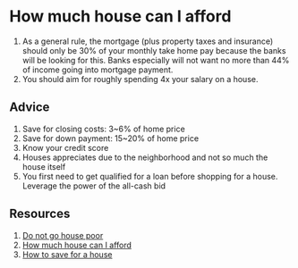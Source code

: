 # How much house can I afford

1. As a general rule, the mortgage (plus property taxes and insurance) should only be 30% of your monthly take home pay because the banks will be looking for this. Banks especially will not want no more than 44% of income going into mortgage payment.
2. You should aim for roughly spending 4x your salary on a house.

## Advice 

1. Save for closing costs: 3~6% of home price
2. Save for down payment: 15~20% of home price
3. Know your credit score
4. Houses appreciates due to the neighborhood and not so much the house itself
5. You first need to get qualified for a loan before shopping for a house. Leverage the power of the all-cash bid

## Resources

1. [Do not go house poor](https://www.youtube.com/watch?v=fpaStqkuNvk)
2. [How much house can I afford](https://www.youtube.com/watch?v=9gjTGpnP6tE)
3. [How to save for a house](https://www.youtube.com/watch?v=qyQOoCmamIk)
